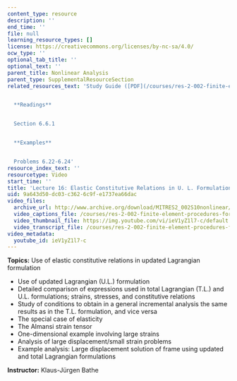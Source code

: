 ```yaml
---
content_type: resource
description: ''
end_time: ''
file: null
learning_resource_types: []
license: https://creativecommons.org/licenses/by-nc-sa/4.0/
ocw_type: ''
optional_tab_title: ''
optional_text: ''
parent_title: Nonlinear Analysis
parent_type: SupplementalResourceSection
related_resources_text: 'Study Guide ([PDF](/courses/res-2-002-finite-element-procedures-for-solids-and-structures-spring-2010/resources/mitres2_002s10_lec16))


  **Readings**


  Section 6.6.1


  **Examples**


  Problems 6.22-6.24'
resource_index_text: ''
resourcetype: Video
start_time: ''
title: 'Lecture 16: Elastic Constitutive Relations in U. L. Formulation'
uid: 9a643d50-dc03-c362-6c9f-e1737ea66dac
video_files:
  archive_url: http://www.archive.org/download/MITRES2_002S10nonlinear/MITRES2_002S10nonlinear_lec16_300k.mp4
  video_captions_file: /courses/res-2-002-finite-element-procedures-for-solids-and-structures-spring-2010/6816d90156135d0394b742ccfec5d409_ieV1yZ1l7-c.vtt
  video_thumbnail_file: https://img.youtube.com/vi/ieV1yZ1l7-c/default.jpg
  video_transcript_file: /courses/res-2-002-finite-element-procedures-for-solids-and-structures-spring-2010/43ab3df69b8303e73dd18beec289325f_ieV1yZ1l7-c.pdf
video_metadata:
  youtube_id: ieV1yZ1l7-c
---
```


**Topics:** Use of elastic constitutive relations in updated Lagrangian formulation

*   Use of updated Lagrangian (U.L.) formulation
*   Detailed comparison of expressions used in total Lagrangian (T.L.) and U.L. formulations; strains, stresses, and constitutive relations
*   Study of conditions to obtain in a general incremental analysis the same results as in the T.L. formulation, and vice versa
*   The special case of elasticity
*   The Almansi strain tensor
*   One-dimensional example involving large strains
*   Analysis of large displacement/small strain problems
*   Example analysis: Large displacement solution of frame using updated and total Lagrangian formulations

**Instructor:** Klaus-Jürgen Bathe

